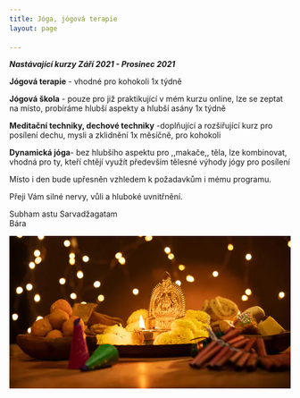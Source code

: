 ```yaml
---
title: Jóga, jógová terapie
layout: page

---
```

**_Nastávající kurzy Září 2021 - Prosinec 2021_**

**Jógová terapie** - vhodné pro kohokoli 1x týdně

**Jógová škola** - pouze pro již praktikující v mém kurzu online, lze se zeptat na místo, probíráme hlubší aspekty a hlubší asány 1x týdně

**Meditační techniky, dechové techniky** -doplňující a rozšiřující kurz pro posílení dechu, mysli a zklidnění 1x měsíčně, pro kohokoli

**Dynamická jóga**- bez hlubšího aspektu pro ,,makače,, těla, lze kombinovat, vhodná pro ty, kteří chtějí využít především tělesné výhody jógy pro posílení

Místo i den bude upřesněn vzhledem k požadavkům i mému programu.

Přeji Vám silné nervy, vůli a hluboké uvnitřnění.

Subham astu Sarvadžagatam  
Bára

![](/uploads/diwaliposterimage-1.webp)